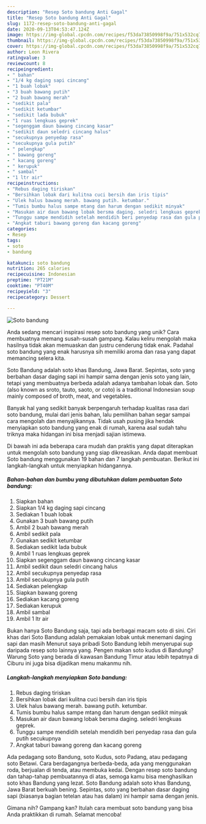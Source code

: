 ```yaml
---
description: "Resep Soto bandung Anti Gagal"
title: "Resep Soto bandung Anti Gagal"
slug: 1172-resep-soto-bandung-anti-gagal
date: 2020-09-13T04:53:47.124Z
image: https://img-global.cpcdn.com/recipes/f53da73850998f9a/751x532cq70/soto-bandung-foto-resep-utama.jpg
thumbnail: https://img-global.cpcdn.com/recipes/f53da73850998f9a/751x532cq70/soto-bandung-foto-resep-utama.jpg
cover: https://img-global.cpcdn.com/recipes/f53da73850998f9a/751x532cq70/soto-bandung-foto-resep-utama.jpg
author: Leon Rivera
ratingvalue: 3
reviewcount: 8
recipeingredient:
- " bahan"
- "1/4 kg daging sapi cincang"
- "1 buah lobak"
- "3 buah bawang putih"
- "2 buah bawang merah"
- "sedikit pala"
- "sedikit ketumbar"
- "sedikit lada bubuk"
- "1 ruas lengkuas geprek"
- "segenggam daun bawang cincang kasar"
- "sedikit daun seledri cincang halus"
- "secukupnya penyedap rasa"
- "secukupnya gula putih"
- " pelengkap"
- " bawang goreng"
- " kacang goreng"
- " kerupuk"
- " sambal"
- "1 ltr air"
recipeinstructions:
- "Rebus daging tiriskan"
- "Bersihkan lobak dari kulitna cuci bersih dan iris tipis"
- "Ulek halus bawang merah. bawang putih. ketumbar."
- "Tumis bumbu halus sampe mtang dan harum dengan sedikit minyak"
- "Masukan air daun bawang lobak bersma daging. seledri lengkuas geprek."
- "Tunggu sampe mendidih setelah mendidih beri penyedap rasa dan gula putih secukupnya"
- "Angkat taburi bawang goreng dan kacang goreng"
categories:
- Resep
tags:
- soto
- bandung

katakunci: soto bandung 
nutrition: 265 calories
recipecuisine: Indonesian
preptime: "PT21M"
cooktime: "PT40M"
recipeyield: "3"
recipecategory: Dessert

---
```



![Soto bandung](https://img-global.cpcdn.com/recipes/f53da73850998f9a/751x532cq70/soto-bandung-foto-resep-utama.jpg)

Anda sedang mencari inspirasi resep soto bandung yang unik? Cara membuatnya memang susah-susah gampang. Kalau keliru mengolah maka hasilnya tidak akan memuaskan dan justru cenderung tidak enak. Padahal soto bandung yang enak harusnya sih memiliki aroma dan rasa yang dapat memancing selera kita.

Soto Bandung adalah soto khas Bandung, Jawa Barat. Sepintas, soto yang berbahan dasar daging sapi ini hampir sama dengan jenis soto yang lain, tetapi yang membuatnya berbeda adalah adanya tambahan lobak dan. Soto (also known as sroto, tauto, saoto, or coto) is a traditional Indonesian soup mainly composed of broth, meat, and vegetables.

Banyak hal yang sedikit banyak berpengaruh terhadap kualitas rasa dari soto bandung, mulai dari jenis bahan, lalu pemilihan bahan segar sampai cara mengolah dan menyajikannya. Tidak usah pusing jika hendak menyiapkan soto bandung yang enak di rumah, karena asal sudah tahu triknya maka hidangan ini bisa menjadi sajian istimewa.


Di bawah ini ada beberapa cara mudah dan praktis yang dapat diterapkan untuk mengolah soto bandung yang siap dikreasikan. Anda dapat membuat Soto bandung menggunakan 19 bahan dan 7 langkah pembuatan. Berikut ini langkah-langkah untuk menyiapkan hidangannya.

<!--inarticleads1-->

##### Bahan-bahan dan bumbu yang dibutuhkan dalam pembuatan Soto bandung:

1. Siapkan  bahan
1. Siapkan 1/4 kg daging sapi cincang
1. Sediakan 1 buah lobak
1. Gunakan 3 buah bawang putih
1. Ambil 2 buah bawang merah
1. Ambil sedikit pala
1. Gunakan sedikit ketumbar
1. Sediakan sedikit lada bubuk
1. Ambil 1 ruas lengkuas geprek
1. Siapkan segenggam daun bawang cincang kasar
1. Ambil sedikit daun seledri cincang halus
1. Ambil secukupnya penyedap rasa
1. Ambil secukupnya gula putih
1. Sediakan  pelengkap
1. Siapkan  bawang goreng
1. Sediakan  kacang goreng
1. Sediakan  kerupuk
1. Ambil  sambal
1. Ambil 1 ltr air


Bukan hanya Soto Bandung saja, tapi ada berbagai macam soto di sini. Ciri khas dari Soto Bandung adalah pemakaian lobak untuk menemani daging sapi dan masih Menurut saya pribadi Soto Bandung lebih menyerupai sup daripada resep soto lainnya yang. Pengen makan soto kudus di Bandung? Warung Soto yang berada di kawasan Bandung Timur atau lebih tepatnya di Ciburu ini juga bisa dijadikan menu makanmu nih. 

<!--inarticleads2-->

##### Langkah-langkah menyiapkan Soto bandung:

1. Rebus daging tiriskan
1. Bersihkan lobak dari kulitna cuci bersih dan iris tipis
1. Ulek halus bawang merah. bawang putih. ketumbar.
1. Tumis bumbu halus sampe mtang dan harum dengan sedikit minyak
1. Masukan air daun bawang lobak bersma daging. seledri lengkuas geprek.
1. Tunggu sampe mendidih setelah mendidih beri penyedap rasa dan gula putih secukupnya
1. Angkat taburi bawang goreng dan kacang goreng


Ada pedagang soto Bandung, soto Kudus, soto Padang, atau pedagang soto Betawi. Cara berdagangnya berbeda-beda, ada yang menggunakan roda, berjualan di tenda, atau membuka kedai. Dengan resep soto bandung dan tahap-tahap pembuatannya di atas, semoga kamu bisa menghasilkan soto khas Bandung yang lezat. Soto Bandung adalah soto khas Bandung, Jawa Barat berkuah bening. Sepintas, soto yang berbahan dasar daging sapi (biasanya bagian tetelan atau has dalam) ini hampir sama dengan jenis. 

Gimana nih? Gampang kan? Itulah cara membuat soto bandung yang bisa Anda praktikkan di rumah. Selamat mencoba!
